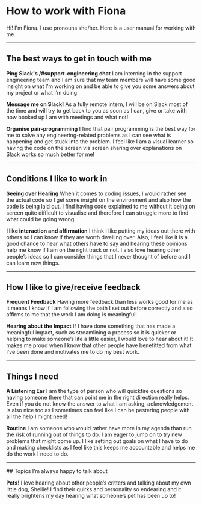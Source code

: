 # How to work with Fiona
Hi! I'm Fiona. I use pronouns she/her. Here is a user manual for working with me.

---

## The best ways to get in touch with me

**Ping Slack's /#support-engineering chat**
I am interning in the support engineering team and I am sure that my team members will have some good insight on what I’m working on and be able to give you some answers about my project or what I’m doing

**Message me on Slack!**
As a fully remote intern, I will be on Slack most of the time and will try to get back to you as soon as I can, give or take with how booked up I am with meetings and what not!

**Organise pair-programming**
I find that pair programming is the best way for me to solve any engineering-related problems as I can see what is happening and get stuck into the problem. I feel like I am a visual learner so having the code on the screen via screen sharing over explanations on Slack works so much better for me!

---

## Conditions I like to work in

**Seeing over Hearing**
When it comes to coding issues, I would rather see the actual code so I get some insight on the environment and also how the code is being laid out. I find having code explained to me without it being on screen quite difficult to visualise and therefore I can struggle more to find what could be going wrong.

**I like interaction and affirmation** 
I think I like putting my ideas out there with others so I can know if they are worth dwelling over. Also, I feel like it is a good chance to hear what others have to say and hearing these opinions help me know if I am on the right track or not. I also love hearing other people’s ideas so I can consider things that I never thought of before and I can learn new things. 



---


## How I like to give/receive feedback

**Frequent Feedback**
Having more feedback than less works good for me as it means I know if I am following the path I set out before correctly and also affirms to me that the work I am doing is meaningful!

**Hearing about the Impact**
If I have done something that has made a meaningful impact, such as streamlining a process so it is quicker or helping to make someone’s life a little easier, I would love to hear about it! It makes me proud when I know that other people have benefitted from what I’ve been done and motivates me to do my best work.

---

## Things I need

**A Listening Ear**
I am the type of person who will quickfire questions so having someone there that can point me in the right direction really helps. Even if you do not know the answer to what I am asking, acknowledgement is also nice too as I sometimes can feel like I can be pestering people with all the help I might need! 

**Routine**
I am someone who would rather have more in my agenda than run the risk of running out of things to do. I am eager to jump on to try new problems that might come up. I like setting out goals on what I have to do and making checklists as I feel like this keeps me accountable and helps me do the work I need to do.

---

​​## Topics I’m always happy to talk about

**Pets!**
I love hearing about other people’s critters and talking about my own little dog, Shellie! I find their quirks and personality so endearing and it really brightens my day hearing what someone’s pet has been up to!




<!--
**fio2606/fio2606** is a ✨ _special_ ✨ repository because its `README.md` (this file) appears on your GitHub profile.

Here are some ideas to get you started:

- 🔭 I’m currently working on ...
- 🌱 I’m currently learning ...
- 👯 I’m looking to collaborate on ...
- 🤔 I’m looking for help with ...
- 💬 Ask me about ...
- 📫 How to reach me: ...
- 😄 Pronouns: ...
- ⚡ Fun fact: ...
-->
